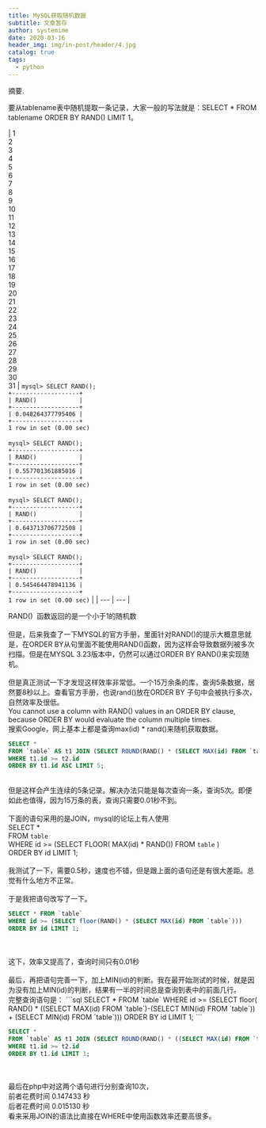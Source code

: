 ```yaml
---
title: MySQL获取随机数据
subtitle: 文章暂存
author: systemime
date: 2020-03-16
header_img: img/in-post/header/4.jpg
catalog: true
tags:
  - python
---
```

摘要.

<!-- more -->
要从tablename表中随机提取一条记录，大家一般的写法就是：SELECT * FROM tablename ORDER BY RAND() LIMIT 1。

| 1<br />2<br />3<br />4<br />5<br />6<br />7<br />8<br />9<br />10<br />11<br />12<br />13<br />14<br />15<br />16<br />17<br />18<br />19<br />20<br />21<br />22<br />23<br />24<br />25<br />26<br />27<br />28<br />29<br />30<br />31 | `mysql> SELECT RAND();`<br />`+-------------------+`<br />`| RAND()            |`<br />`+-------------------+`<br />`| 0.048264377795406 |`<br />`+-------------------+`<br />`1 row in set (0.00 sec)`<br /> <br />`mysql> SELECT RAND();`<br />`+-------------------+`<br />`| RAND()            |`<br />`+-------------------+`<br />`| 0.557701361885016 |`<br />`+-------------------+`<br />`1 row in set (0.00 sec)`<br /> <br />`mysql> SELECT RAND();`<br />`+-------------------+`<br />`| RAND()            |`<br />`+-------------------+`<br />`| 0.643713706772508 |`<br />`+-------------------+`<br />`1 row in set (0.00 sec)`<br /> <br />`mysql> SELECT RAND();`<br />`+-------------------+`<br />`| RAND()            |`<br />`+-------------------+`<br />`| 0.545464478941136 |`<br />`+-------------------+`<br />`1 row in set (0.00 sec)` |
| --- | --- |

RAND()  函数返回的是一个小于1的随机数　　<br />
<br />但是，后来我查了一下MYSQL的官方手册，里面针对RAND()的提示大概意思就是，在ORDER BY从句里面不能使用RAND()函数，因为这样会导致数据列被多次扫描。但是在MYSQL 3.23版本中，仍然可以通过ORDER BY RAND()来实现随机。<br />
<br />但是真正测试一下才发现这样效率非常低。一个15万余条的库，查询5条数据，居然要8秒以上。查看官方手册，也说rand()放在ORDER BY 子句中会被执行多次，自然效率及很低。<br />You cannot use a column with RAND() values in an ORDER BY clause, because ORDER BY would evaluate the column multiple times.<br />搜索Google，网上基本上都是查询max(id) * rand()来随机获取数据。
```sql
SELECT *
FROM `table` AS t1 JOIN (SELECT ROUND(RAND() * (SELECT MAX(id) FROM `table`)) AS id) AS t2
WHERE t1.id >= t2.id
ORDER BY t1.id ASC LIMIT 5;
```

<br />但是这样会产生连续的5条记录。解决办法只能是每次查询一条，查询5次。即便如此也值得，因为15万条的表，查询只需要0.01秒不到。<br />
<br />下面的语句采用的是JOIN，mysql的论坛上有人使用<br />SELECT *<br />FROM `table`<br />WHERE id >= (SELECT FLOOR( MAX(id) * RAND()) FROM `table` )<br />ORDER BY id LIMIT 1;<br />
<br />我测试了一下，需要0.5秒，速度也不错，但是跟上面的语句还是有很大差距。总觉有什么地方不正常。<br />
<br />于是我把语句改写了一下。
```sql
SELECT * FROM `table`
WHERE id >= (SELECT floor(RAND() * (SELECT MAX(id) FROM `table`)))
ORDER BY id LIMIT 1;
```

<br />
<br />这下，效率又提高了，查询时间只有0.01秒<br />
<br />最后，再把语句完善一下，加上MIN(id)的判断。我在最开始测试的时候，就是因为没有加上MIN(id)的判断，结果有一半的时间总是查询到表中的前面几行。<br />完整查询语句是：
```sql
SELECT * FROM `table`
WHERE id >= (SELECT floor( RAND() * ((SELECT MAX(id) FROM `table`)-(SELECT MIN(id) FROM `table`)) + (SELECT MIN(id) FROM `table`)))
ORDER BY id LIMIT 1;
```


```sql
SELECT *
FROM `table` AS t1 JOIN (SELECT ROUND(RAND() * ((SELECT MAX(id) FROM `table`)-(SELECT MIN(id) FROM `table`))+(SELECT MIN(id) FROM `table`)) AS id) AS t2
WHERE t1.id >= t2.id
ORDER BY t1.id LIMIT 1;
```

<br />
<br />最后在php中对这两个语句进行分别查询10次，<br />前者花费时间 0.147433 秒<br />后者花费时间 0.015130 秒<br />看来采用JOIN的语法比直接在WHERE中使用函数效率还要高很多。
